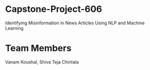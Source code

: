 # Capstone-Project-606
Identifying Misinformation in News Articles Using NLP and Machine Learning

# Team Members
Vanam Koushal,
Shiva Teja Chintala
